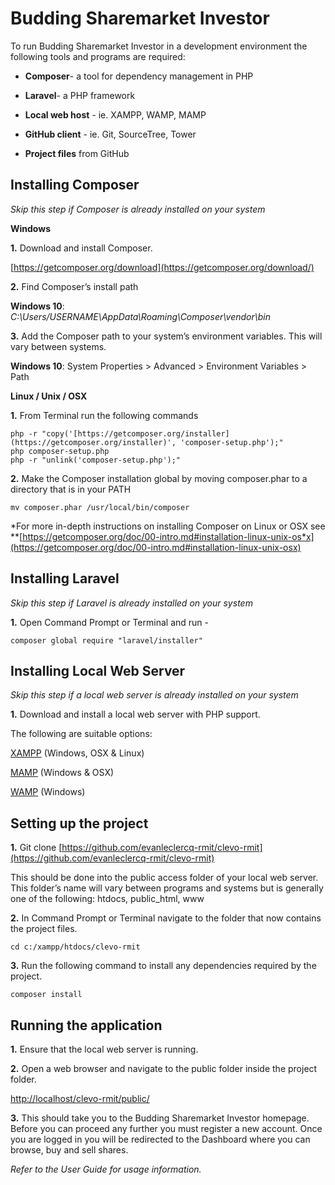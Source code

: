 Budding Sharemarket Investor
============================


To run Budding Sharemarket Investor in a development environment the following tools and programs are required:

* **Composer**- a tool for dependency management in PHP

* **Laravel**- a PHP framework

* **Local web host** - ie. XAMPP, WAMP, MAMP

* **GitHub client** - ie. Git, SourceTree, Tower

* **Project files** from GitHub


__Installing Composer__
-----------------------

*Skip this step if Composer is already installed on your system*


**Windows**

**1.** Download and install Composer. 

[https://getcomposer.org/download](https://getcomposer.org/download/)

**2.** Find Composer’s install path

**Windows 10**: *C:\Users/USERNAME\AppData\Roaming\Composer\vendor\bin*

**3.** Add the Composer path to your system’s environment variables. This will vary between systems. 

**Windows 10**: System Properties > Advanced > Environment Variables > Path


**Linux / Unix / OSX**

**1.** From Terminal run the following commands

	php -r "copy('[https://getcomposer.org/installer](https://getcomposer.org/installer)', 'composer-setup.php');"
	php composer-setup.php
	php -r "unlink('composer-setup.php');"

**2.** Make the Composer installation global by moving composer.phar to a directory that is in your PATH

	mv composer.phar /usr/local/bin/composer

*For more in-depth instructions on installing Composer on Linux or OSX see **[https://getcomposer.org/doc/00-intro.md#installation-linux-unix-os*x](https://getcomposer.org/doc/00-intro.md#installation-linux-unix-osx)


__Installing Laravel__
----------------------

*Skip this step if Laravel is already installed on your system*

**1.** Open Command Prompt or Terminal and run - 

	composer global require "laravel/installer"


__Installing Local Web Server__
-------------------------------

*Skip this step if a local web server is already installed on your system*

**1.** Download and install a local web server with PHP support.

The following are suitable options:

[XAMPP](https://www.apachefriends.org/index.html) (Windows, OSX & Linux)

[MAMP](https://www.mamp.info/en/downloads/) (Windows & OSX)

[WAMP](http://www.wampserver.com/en/) (Windows)


__Setting up the project__
--------------------------

**1.** Git clone [https://github.com/evanleclercq-rmit/clevo-rmit](https://github.com/evanleclercq-rmit/clevo-rmit)

This should be done into the public access folder of your local web server. This folder’s name will vary between programs and systems but is generally one of the following: htdocs, public_html, www

**2.** In Command Prompt or Terminal navigate to the folder that now contains the project files.

	cd c:/xampp/htdocs/clevo-rmit

**3.** Run the following command to install any dependencies required by the project.

	composer install


__Running the application__
---------------------------

**1.** Ensure that the local web server is running.

**2.** Open a web browser and navigate to the public folder inside the project folder.

[http://localhost/clevo-rmit/public/](http://localhost/clevo-rmit/public/)

**3.** This should take you to the Budding Sharemarket Investor homepage. Before you can proceed any further you must register a new account. Once you are logged in you will be redirected to the Dashboard where you can browse, buy and sell shares.

*Refer to the User Guide for usage information.*


